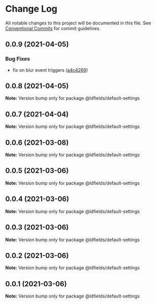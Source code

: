 # Change Log

All notable changes to this project will be documented in this file.
See [Conventional Commits](https://conventionalcommits.org) for commit guidelines.

## 0.0.9 (2021-04-05)


### Bug Fixes

* fix on blur event triggers ([a4c4269](https://github.com/schimatos/LDfields/commit/a4c42696fcfaec2c0fe1dfa180a9b059cddbe27c))





## 0.0.8 (2021-04-05)

**Note:** Version bump only for package @ldfields/default-settings





## 0.0.7 (2021-04-04)

**Note:** Version bump only for package @ldfields/default-settings





## 0.0.6 (2021-03-08)

**Note:** Version bump only for package @ldfields/default-settings





## 0.0.5 (2021-03-06)

**Note:** Version bump only for package @ldfields/default-settings





## 0.0.4 (2021-03-06)

**Note:** Version bump only for package @ldfields/default-settings





## 0.0.3 (2021-03-06)

**Note:** Version bump only for package @ldfields/default-settings





## 0.0.2 (2021-03-06)

**Note:** Version bump only for package @ldfields/default-settings





## 0.0.1 (2021-03-06)

**Note:** Version bump only for package @ldfields/default-settings
